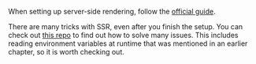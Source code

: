 When setting up server-side rendering, follow the [official guide](https://angular.dev/guide/ssr).

There are many tricks with SSR, even after you finish the setup. You can check out [this repo](https://github.com/fvoska/angular-universal-demo) to find out how to solve many issues. This includes reading environment variables at runtime that was mentioned in an earlier chapter, so it is worth checking out.
